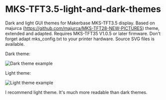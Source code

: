 # MKS-TFT3.5-light-and-dark-themes
Dark and light GUI themes for Makerbase MKS-TFT3.5 display. Based on majurca (https://github.com/majurca/MKS-TFT28-NEW-PICTURES) theme, extended and adapted. Requires MKS-TFT35 V1.0.5 or later firmware. Don't forget adapt mks_config.txt to your printer hardware. Source SVG files is available.

Dark theme:

![Dark theme example](https://github.com/DenisShelema/MKS-TFT3.5-light-and-dark-themes/blob/master/mks_pic_dark/screenshots/screen_dark_0.png)

Light theme:

![Light theme example](https://github.com/DenisShelema/MKS-TFT3.5-light-and-dark-themes/blob/master/mks_pic_light/screenshots/screen_light_0.png)

I recommend light theme. It's much more readable than dark themes.
